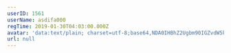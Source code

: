 ```yaml
---
userID: 1561
userName: asdifa000
regTime: 2019-01-30T04:03:00.000Z
avatar: 'data:text/plain; charset=utf-8;base64,NDA0IHBhZ2Ugbm90IGZvdW5kCg=='
url: null
---
```




